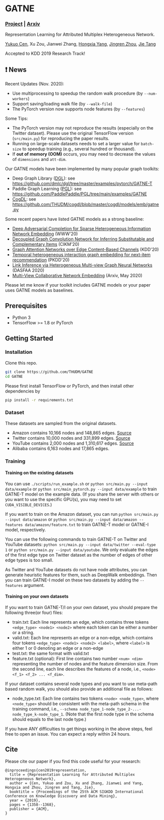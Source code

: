 # GATNE

### [Project](https://sites.google.com/view/gatne) | [Arxiv](https://arxiv.org/abs/1905.01669)

Representation Learning for Attributed Multiplex Heterogeneous Network.

[Yukuo Cen](https://sites.google.com/view/yukuocen), Xu Zou, Jianwei Zhang, [Hongxia Yang](https://sites.google.com/site/hystatistics/home), [Jingren Zhou](http://www.cs.columbia.edu/~jrzhou/), [Jie Tang](http://keg.cs.tsinghua.edu.cn/jietang/)

Accepted to KDD 2019 Research Track!

## ❗ News

Recent Updates (Nov. 2020):
- Use multiprocessing to speedup the random walk procedure (by `--num-workers`)
- Support saving/loading walk file (by `--walk-file`)
- The PyTorch version now supports node features (by `--features`)

Some Tips:
- The PyTorch version may not reproduce the results (especially on the Twitter dataset). Please use the original TensorFlow version (`src/main.py`) for reproducing the paper results.
- Running on large-scale datasets needs to set a larger value for `batch-size` to speedup training (e.g., several hundred or thousand).
- If **out of memory (OOM)** occurs, you may need to decrease the values of `dimensions` and `att-dim`.

Our GATNE models have been implemented by many popular graph toolkits:
- Deep Graph Library ([DGL](https://github.com/dmlc/dgl)): see https://github.com/dmlc/dgl/tree/master/examples/pytorch/GATNE-T 
- Paddle Graph Learning ([PGL](https://github.com/PaddlePaddle/PGL)): see https://github.com/PaddlePaddle/PGL/tree/main/examples/GATNE
- [CogDL](https://github.com/THUDM/cogdl): see https://github.com/THUDM/cogdl/blob/master/cogdl/models/emb/gatne.py

Some recent papers have listed GATNE models as a strong baseline:
- [Deep Adversarial Completion for Sparse Heterogeneous Information Network Embedding](https://dl.acm.org/doi/pdf/10.1145/3366423.3380134) (WWW'20)
- [Decoupled Graph Convolution Network for Inferring Substitutable and Complementary Items](https://dl.acm.org/doi/pdf/10.1145/3340531.3412695) (CIKM'20)
- [Graph Attention Networks over Edge Content-Based Channels](https://dl.acm.org/doi/pdf/10.1145/3394486.3403233) (KDD'20)
- [Temporal heterogeneous interaction graph embedding for next-item recommendation](http://shichuan.org/doc/84.pdf) (PKDD'20)
- [Link Inference via Heterogeneous Multi-view Graph Neural Networks](https://link.springer.com/chapter/10.1007/978-3-030-59410-7_48) (DASFAA 2020)
- [Multi-View Collaborative Network Embedding](https://arxiv.org/pdf/2005.08189.pdf) (Arxiv, May 2020)

Please let me know if your toolkit includes GATNE models or your paper uses GATNE models as baselines. 

## Prerequisites

- Python 3
- TensorFlow >= 1.8 or PyTorch

## Getting Started

### Installation

Clone this repo.

```bash
git clone https://github.com/THUDM/GATNE
cd GATNE
```

Please first install TensorFlow or PyTorch, and then install other dependencies by

```bash
pip install -r requirements.txt
```

### Dataset

These datasets are sampled from the original datasets.

- Amazon contains 10,166 nodes and 148,865 edges. [Source](http://jmcauley.ucsd.edu/data/amazon)
- Twitter contains 10,000 nodes and 331,899 edges. [Source](https://snap.stanford.edu/data/higgs-twitter.html)
- YouTube contains 2,000 nodes and 1,310,617 edges. [Source](http://socialcomputing.asu.edu/datasets/YouTube)
- Alibaba contains 6,163 nodes and 17,865 edges.

### Training

#### Training on the existing datasets

You can use `./scripts/run_example.sh` or `python src/main.py --input data/example` or `python src/main_pytorch.py --input data/example` to train GATNE-T model on the example data. (If you share the server with others or you want to use the specific GPU(s), you may need to set `CUDA_VISIBLE_DEVICES`.) 

If you want to train on the Amazon dataset, you can run `python src/main.py --input data/amazon` or `python src/main.py --input data/amazon --features data/amazon/feature.txt` to train GATNE-T model or GATNE-I model, respectively. 

You can use the following commands to train GATNE-T on Twitter and YouTube datasets: `python src/main.py --input data/twitter --eval-type 1` or `python src/main.py --input data/youtube`. We only evaluate the edges of the first edge type on Twitter dataset as the number of edges of other edge types is too small.

As Twitter and YouTube datasets do not have node attributes, you can generate heuristic features for them, such as DeepWalk embeddings. Then you can train GATNE-I model on these two datasets by adding the `--features` argument.

#### Training on your own datasets

If you want to train GATNE-T/I on your own dataset, you should prepare the following three(or four) files:
- train.txt: Each line represents an edge, which contains three tokens `<edge_type> <node1> <node2>` where each token can be either a number or a string.
- valid.txt: Each line represents an edge or a non-edge, which contains four tokens `<edge_type> <node1> <node2> <label>`, where `<label>` is either 1 or 0 denoting an edge or a non-edge
- test.txt: the same format with valid.txt
- feature.txt (optional): First line contains two number `<num> <dim>` representing the number of nodes and the feature dimension size. From the second line, each line describes the features of a node, i.e., `<node> <f_1> <f_2> ... <f_dim>`.

If your dataset contains several node types and you want to use meta-path based random walk, you should also provide an additional file as follows:
- node_type.txt: Each line contains two tokens `<node> <node_type>`, where `<node_type>` should be consistent with the meta-path schema in the training command, i.e., `--schema node_type_1-node_type_2-...-node_type_k-node_type_1`. (Note that the first node type in the schema should equals to the last node type.)


If you have ANY difficulties to get things working in the above steps, feel free to open an issue. You can expect a reply within 24 hours.

## Cite

Please cite our paper if you find this code useful for your research:

```
@inproceedings{cen2019representation,
  title = {Representation Learning for Attributed Multiplex Heterogeneous Network},
  author = {Cen, Yukuo and Zou, Xu and Zhang, Jianwei and Yang, Hongxia and Zhou, Jingren and Tang, Jie},
  booktitle = {Proceedings of the 25th ACM SIGKDD International Conference on Knowledge Discovery and Data Mining},
  year = {2019},
  pages = {1358--1368},
  publisher = {ACM},
}
```